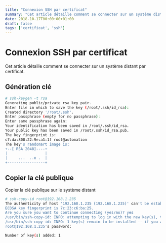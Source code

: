 ```yaml
---
title: "Connexion SSH par certificat"
summary: "Cet article détaille comment se connecter sur un système distant par certificat."
date: 2018-10-17T00:00:00+01:00
draft: false
tags: ['certificat', 'ssh']
---
```


# Connexion SSH par certificat

Cet article détaille comment se connecter sur un système distant par certificat.

## Génération clé

```bash
# ssh-keygen -t rsa
Generating public/private rsa key pair.
Enter file in which to save the key (/root/.ssh/id_rsa):
Created directory '/root/.ssh'.
Enter passphrase (empty for no passphrase):
Enter same passphrase again:
Your identification has been saved in /root/.ssh/id_rsa.
Your public key has been saved in /root/.ssh/id_rsa.pub.
The key fingerprint is:
c7:da:800:22:9e:a1:1f root@automation
The key's randomart image is:
+--[ RSA 2048]----+
|                 |
|     ...  ..o .  |
+-----------------+
```

## Copier la clé publique

Copier la clé publique sur le système distant

```bash
# ssh-copy-id root@192.168.1.235
The authenticity of host '192.168.1.235 (192.168.1.235)' can't be established.
ECDSA key fingerprint is 7c:23:c6:ba:25.
Are you sure you want to continue connecting (yes/no)? yes
/usr/bin/ssh-copy-id: INFO: attempting to log in with the new key(s), to filter out any that are already installed
/usr/bin/ssh-copy-id: INFO: 1 key(s) remain to be installed -- if you are prompted now it is to install the new keys
root@192.168.1.235's password:

Number of key(s) added: 1
```
